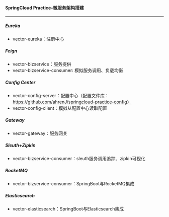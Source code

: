 #### SpringCloud Practice-微服务架构搭建
***
##### Eureka
- vector-eureka：注册中心
##### Feign
- vector-bizservice：服务提供
- vector-bizservice-consumer: 模拟服务调用、负载均衡
##### Config Center
- vector-config-server：配置中心（配置文件库：https://github.com/ahrenJ/springcloud-practice-config）
- vector-config-client：模拟从配置中心读取配置
##### Gateway
- vector-gateway：服务网关
##### Sleuth+Zipkin
- vector-bizservice-consumer：sleuth服务调用追踪、zipkin可视化
##### RocketMQ
- vector-bizservice-consumer：SpringBoot与RocketMQ集成
##### Elasticsearch
- vector-elasticsearch：SpringBoot与Elasticsearch集成